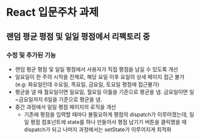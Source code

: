 # React 입문주차 과제

## 랜덤 평균 평점 및 일일 평점에서 리팩토리 중

### 수정 및 추가된 기능

- 랜덤 평균 평점 및 일일 평점에서 사용자가 직접 평점을 남길 수 있도록 개선
- 일요일이 한 주의 시작을 전제로, 해당 요일 이후 요일의 상세 페이지 접근 불가(e.g: 화요일인데 수요일, 목요일, 금요일, 토요일 평점에 접근불가)
- 평균을 낼 때 월요일이면 일요일, 월요일 이틀을 기준으로 평균을 냄. 금요일이면 일~금요일까지 6일을 기준으로 평균을 냄.
- 중간 과정에서 일일 평점 페이지의 로직을 개선
  - 기존에 평점을 입력할 때마다 불필요하게 평점의 dispatch가 이루어졌는데, 일일 평점 컴포넌트에 state를 하나 만들어서 평점 남기기 버튼을 클릭했을 때 dispatch가 되고 나머지 과정에서는 setState가 이루어지게 최적화
